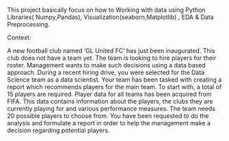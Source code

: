 This project basically focus on how to Working with data using Python Libraries( Numpy,Pandas), Visualization(seaborn,Matplotlib) , EDA & Data Preprocessing.

Context:

A new football club named ‘GL United FC’ has just been inaugurated. This club
does not have a team yet. The team is looking to hire players for their roster.
Management wants to make such decisions using a data based approach.
During a recent hiring drive, you were selected for the Data Science team as a
data scientist. Your team has been tasked with creating a report which
recommends players for the main team. To start with, a total of 15 players are
required. Player data for all teams has been acquired from FIFA. This data
contains information about the players, the clubs they are currently playing for
and various performance measures. The team needs 20 possible players to
choose from. You have been requested to do the analysis and formulate a
report in order to help the management make a decision regarding potential
players.
